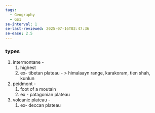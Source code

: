 ```yaml
---
tags:
  - Geography
  - GS1
se-interval: 1
se-last-reviewed: 2025-07-16T02:47:36
se-ease: 2.5
---
```

### types
1. intermontane - 
	1. highest
	2. ex- tibetan plateau - > himalaayn range, karakoram, tien shah, kunlun
2. peidmont - 
	1. foot of a moutain
	2. ex - patagonian plateau
3. volcanic plateau - 
	1. ex- deccan plateau
